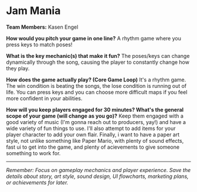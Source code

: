 # Jam Mania

**Team Members:** Kasen Engel

**How would you pitch your game in one line?**
A rhythm game where you press keys to match poses!

**What is the key mechanic(s) that make it fun?**
The poses/keys can change dynamically through the song, causing the player to constantly change how they play.

**How does the game actually play? (Core Game Loop)**
It's a rhythm game. The win condition is beating the songs, the lose condition is running out of life. You can press keys and you can choose more difficult maps if you feel more confident in your abilities.

**How will you keep players engaged for 30 minutes? What's the general scope of your game (will change as you go)?**
Keep them engaged with a good variety of music (I'm gonna reach out to producers, yay!) and have a wide variety of fun things to use. I'll also attempt to add items for your player character to add your own flair.
Finally, i want to have a paper art style, not unlike something like Paper Mario, with plenty of sound effects, fast ui to get into the game, and plenty of acievements to give someone something to work for. 

---
*Remember: Focus on gameplay mechanics and player experience. Save the details about story, art style, sound design, UI flowcharts, marketing plans, or achievements for later.*

